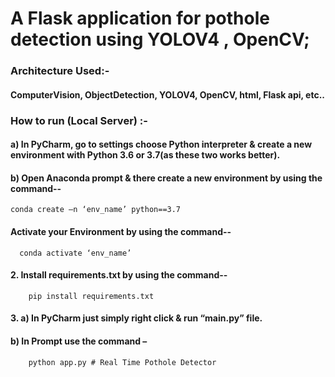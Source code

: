 # A Flask application for pothole detection using YOLOV4 , OpenCV;

### Architecture Used:-
   #### ComputerVision, ObjectDetection, YOLOV4, OpenCV, html, Flask api, etc..



### How to run (Local Server) :-
#### a) In PyCharm, go to settings choose Python interpreter & create a new environment with Python 3.6 or 3.7(as these two works better).

#### b) Open Anaconda prompt & there create a new environment by using the command--
	conda create –n ‘env_name’ python==3.7

#### Activate your Environment by using the command--
      conda activate ‘env_name’

#### 2. Install requirements.txt by using the command--
        pip install requirements.txt

#### 3. a) In PyCharm just simply right click & run “main.py” file.

#### b) In Prompt use the command –
        python app.py # Real Time Pothole Detector
